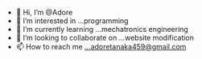 - 👋 Hi, I’m @Adore
- 👀 I’m interested in ...programming
- 🌱 I’m currently learning ...mechatronics engineering
- 💞️ I’m looking to collaborate on ...website modification
- 📫 How to reach me ...adoretanaka459@gmail.com

<!---
Adore263/Adore263 is a ✨ special ✨ repository because its `README.md` (this file) appears on your GitHub profile.
You can click the Preview link to take a look at your changes.
--->
